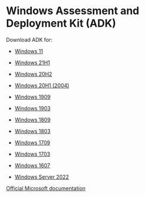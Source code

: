 Windows Assessment and Deployment Kit (ADK)
===========================================

Download ADK for:
* [Windows 11](./10.1.22000.1)
* [Windows 21H1](./10.1.19041.1)
* [Windows 20H2](./10.1.19041.1)
* [Windows 20H1 (2004)](./10.1.19041.1)
* [Windows 1909](./10.1.18362.1)
* [Windows 1903](./10.1.18362.1)
* [Windows 1809](./10.1.17763.1)
* [Windows 1803](./10.1.17134.1)
* [Windows 1709](./10.1.16299.15)
* [Windows 1703](./10.1.15063.0)
* [Windows 1607](./10.1.14393.0)

* [Windows Server 2022](./10.1.20348.1)

[Official Microsoft documentation](https://docs.microsoft.com/en-us/windows-hardware/get-started/adk-install)
